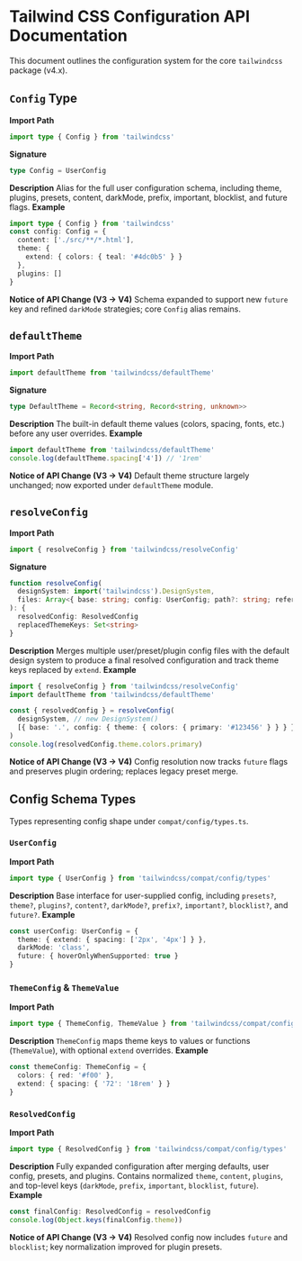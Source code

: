  # Tailwind CSS Configuration API Documentation
 This document outlines the configuration system for the core `tailwindcss` package (v4.x).

 ## `Config` Type
 **Import Path**
 ```ts
 import type { Config } from 'tailwindcss'
 ```
 **Signature**
 ```ts
 type Config = UserConfig
 ```
 **Description**
 Alias for the full user configuration schema, including theme, plugins, presets, content, darkMode, prefix, important, blocklist, and future flags.
 **Example**
 ```ts
 import type { Config } from 'tailwindcss'
 const config: Config = {
   content: ['./src/**/*.html'],
   theme: {
     extend: { colors: { teal: '#4dc0b5' } }
   },
   plugins: []
 }
 ```
 **Notice of API Change (V3 → V4)**
 Schema expanded to support new `future` key and refined `darkMode` strategies; core `Config` alias remains.

 ## `defaultTheme`
 **Import Path**
 ```ts
 import defaultTheme from 'tailwindcss/defaultTheme'
 ```
 **Signature**
 ```ts
 type DefaultTheme = Record<string, Record<string, unknown>>
 ```
 **Description**
 The built-in default theme values (colors, spacing, fonts, etc.) before any user overrides.
 **Example**
 ```ts
 import defaultTheme from 'tailwindcss/defaultTheme'
 console.log(defaultTheme.spacing['4']) // '1rem'
 ```
 **Notice of API Change (V3 → V4)**
 Default theme structure largely unchanged; now exported under `defaultTheme` module.

 ## `resolveConfig`
 **Import Path**
 ```ts
 import { resolveConfig } from 'tailwindcss/resolveConfig'
 ```
 **Signature**
 ```ts
 function resolveConfig(
   designSystem: import('tailwindcss').DesignSystem,
   files: Array<{ base: string; config: UserConfig; path?: string; reference?: boolean }>
 ): {
   resolvedConfig: ResolvedConfig
   replacedThemeKeys: Set<string>
 }
 ```
 **Description**
 Merges multiple user/preset/plugin config files with the default design system to produce a final resolved configuration and track theme keys replaced by `extend`.
 **Example**
 ```ts
 import { resolveConfig } from 'tailwindcss/resolveConfig'
 import defaultTheme from 'tailwindcss/defaultTheme'

 const { resolvedConfig } = resolveConfig(
   designSystem, // new DesignSystem()
   [{ base: '.', config: { theme: { colors: { primary: '#123456' } } } }]
 )
 console.log(resolvedConfig.theme.colors.primary)
 ```
 **Notice of API Change (V3 → V4)**
 Config resolution now tracks `future` flags and preserves plugin ordering; replaces legacy preset merge.

 ## Config Schema Types
 Types representing config shape under `compat/config/types.ts`.

 ### `UserConfig`
 **Import Path**
 ```ts
 import type { UserConfig } from 'tailwindcss/compat/config/types'
 ```
 **Description**
 Base interface for user-supplied config, including `presets?`, `theme?`, `plugins?`, `content?`, `darkMode?`, `prefix?`, `important?`, `blocklist?`, and `future?`.
 **Example**
 ```ts
 const userConfig: UserConfig = {
   theme: { extend: { spacing: ['2px', '4px'] } },
   darkMode: 'class',
   future: { hoverOnlyWhenSupported: true }
 }
 ```

 ### `ThemeConfig` & `ThemeValue`
 **Import Path**
 ```ts
 import type { ThemeConfig, ThemeValue } from 'tailwindcss/compat/config/types'
 ```
 **Description**
 `ThemeConfig` maps theme keys to values or functions (`ThemeValue`), with optional `extend` overrides.
 **Example**
 ```ts
 const themeConfig: ThemeConfig = {
   colors: { red: '#f00' },
   extend: { spacing: { '72': '18rem' } }
 }
 ```

 ### `ResolvedConfig`
 **Import Path**
 ```ts
 import type { ResolvedConfig } from 'tailwindcss/compat/config/types'
 ```
 **Description**
 Fully expanded configuration after merging defaults, user config, presets, and plugins. Contains normalized `theme`, `content`, `plugins`, and top-level keys (`darkMode`, `prefix`, `important`, `blocklist`, `future`).
 **Example**
 ```ts
 const finalConfig: ResolvedConfig = resolvedConfig
 console.log(Object.keys(finalConfig.theme))
 ```
 **Notice of API Change (V3 → V4)**
 Resolved config now includes `future` and `blocklist`; key normalization improved for plugin presets.